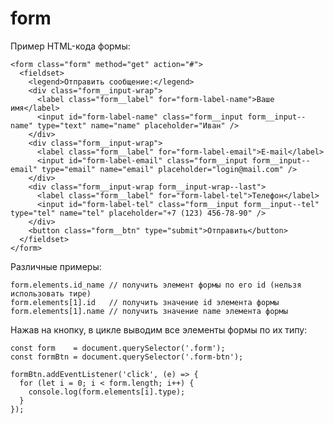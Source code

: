 # form
Пример HTML-кода формы:

    <form class="form" method="get" action="#">
      <fieldset>
        <legend>Отправить сообщение:</legend>
        <div class="form__input-wrap">
          <label class="form__label" for="form-label-name">Ваше имя</label>
          <input id="form-label-name" class="form__input form__input--name" type="text" name="name" placeholder="Иван" />
        </div>
        <div class="form__input-wrap">
          <label class="form__label" for="form-label-email">E-mail</label>
          <input id="form-label-email" class="form__input form__input--email" type="email" name="email" placeholder="login@mail.com" />
        </div>
        <div class="form__input-wrap form__input-wrap--last">
          <label class="form__label" for="form-label-tel">Телефон</label>
          <input id="form-label-tel" class="form__input form__input--tel" type="tel" name="tel" placeholder="+7 (123) 456-78-90" />
        </div>
        <button class="form__btn" type="submit">Отправить</button>
      </fieldset>
    </form>

Различные примеры:

    form.elements.id_name // получить элемент формы по его id (нельзя использовать тире)
    form.elements[1].id   // получить значение id элемента формы
    form.elements[1].name // получить значение name элемента формы

Нажав на кнопку, в цикле выводим все элементы формы по их типу:

    const form    = document.querySelector('.form');
    const formBtn = document.querySelector('.form-btn');

    formBtn.addEventListener('click', (e) => {
      for (let i = 0; i < form.length; i++) {
        console.log(form.elements[i].type);
      }
    });
